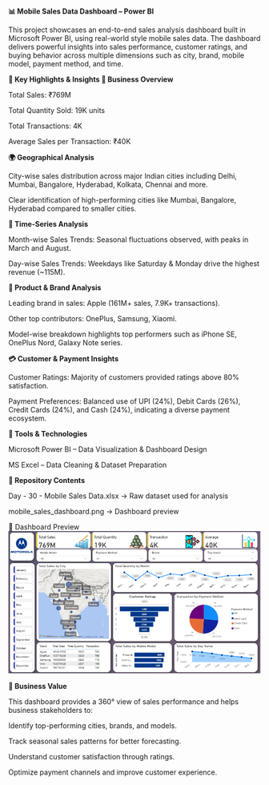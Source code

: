 **📊 Mobile Sales Data Dashboard – Power BI**

This project showcases an end-to-end sales analysis dashboard built in Microsoft Power BI, using real-world style mobile sales data. The dashboard delivers powerful insights into sales performance, customer ratings, and buying behavior across multiple dimensions such as city, brand, mobile model, payment method, and time.

**🔑 Key Highlights & Insights
📌 Business Overview**

Total Sales: ₹769M

Total Quantity Sold: 19K units

Total Transactions: 4K

Average Sales per Transaction: ₹40K

**🌍 Geographical Analysis**

City-wise sales distribution across major Indian cities including Delhi, Mumbai, Bangalore, Hyderabad, Kolkata, Chennai and more.

Clear identification of high-performing cities like Mumbai, Bangalore, Hyderabad compared to smaller cities.

**📅 Time-Series Analysis**

Month-wise Sales Trends: Seasonal fluctuations observed, with peaks in March and August.

Day-wise Sales Trends: Weekdays like Saturday & Monday drive the highest revenue (~115M).

**📱 Product & Brand Analysis**

Leading brand in sales: Apple (161M+ sales, 7.9K+ transactions).

Other top contributors: OnePlus, Samsung, Xiaomi.

Model-wise breakdown highlights top performers such as iPhone SE, OnePlus Nord, Galaxy Note series.

**💳 Customer & Payment Insights**

Customer Ratings: Majority of customers provided ratings above 80% satisfaction.

Payment Preferences: Balanced use of UPI (24%), Debit Cards (26%), Credit Cards (24%), and Cash (24%), indicating a diverse payment ecosystem.

**🚀 Tools & Technologies**

Microsoft Power BI – Data Visualization & Dashboard Design

MS Excel – Data Cleaning & Dataset Preparation

**📂 Repository Contents**

Day - 30 - Mobile Sales Data.xlsx → Raw dataset used for analysis

mobile_sales_dashboard.png → Dashboard preview

📸 Dashboard Preview
![Dashboard Screenshot](https://github.com/DevendraJangid0103/Mobile-Sales-Dashboard/blob/main/mobile_sales_dashboard.png)

**🎯 Business Value**

This dashboard provides a 360° view of sales performance and helps business stakeholders to:

Identify top-performing cities, brands, and models.

Track seasonal sales patterns for better forecasting.

Understand customer satisfaction through ratings.

Optimize payment channels and improve customer experience.
